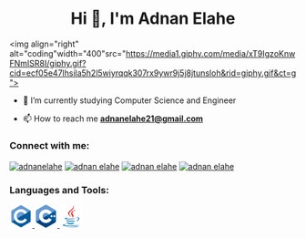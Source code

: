 <h1 align="center">Hi 👋, I'm Adnan Elahe</h1>

<img align="right" alt="coding"width="400"src="https://media1.giphy.com/media/xT9IgzoKnwFNmISR8I/giphy.gif?cid=ecf05e47lhsila5h2l5wiyrqqk307rx9ywr9j5j8jtunsloh&rid=giphy.gif&ct=g"> 
- 🔭 I’m currently studying Computer Science and Engineer 

- 📫 How to reach me **adnanelahe21@gmail.com**

<h3 align="left">Connect with me:</h3>
<p align="left">
<a href="https://twitter.com/adnanelahe" target="blank"><img align="center" src="https://raw.githubusercontent.com/rahuldkjain/github-profile-readme-generator/master/src/images/icons/Social/twitter.svg" alt="adnanelahe" height="30" width="40" /></a>
<a href="https://linkedin.com/in/adnan elahe" target="blank"><img align="center" src="https://raw.githubusercontent.com/rahuldkjain/github-profile-readme-generator/master/src/images/icons/Social/linked-in-alt.svg" alt="adnan elahe" height="30" width="40" /></a>
<a href="https://fb.com/adnan elahe" target="blank"><img align="center" src="https://raw.githubusercontent.com/rahuldkjain/github-profile-readme-generator/master/src/images/icons/Social/facebook.svg" alt="adnan elahe" height="30" width="40" /></a>
<a href="https://instagram.com/adnan elahe" target="blank"><img align="center" src="https://raw.githubusercontent.com/rahuldkjain/github-profile-readme-generator/master/src/images/icons/Social/instagram.svg" alt="adnan elahe" height="30" width="40" /></a>
</p>

<h3 align="left">Languages and Tools:</h3>
<p align="left"> <a href="https://www.cprogramming.com/" target="_blank" rel="noreferrer"> <img src="https://raw.githubusercontent.com/devicons/devicon/master/icons/c/c-original.svg" alt="c" width="40" height="40"/> </a> <a href="https://www.w3schools.com/cpp/" target="_blank" rel="noreferrer"> <img src="https://raw.githubusercontent.com/devicons/devicon/master/icons/cplusplus/cplusplus-original.svg" alt="cplusplus" width="40" height="40"/> </a> <a href="https://www.java.com" target="_blank" rel="noreferrer"> <img src="https://raw.githubusercontent.com/devicons/devicon/master/icons/java/java-original.svg" alt="java" width="40" height="40"/> </a> </p>
